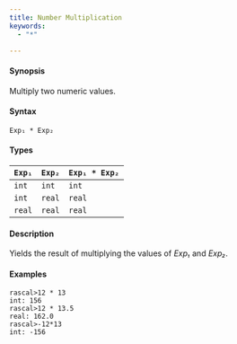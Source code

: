 ```yaml
---
title: Number Multiplication
keywords:
  - "*"

---
```


#### Synopsis

Multiply two numeric values.

#### Syntax

`Exp₁ * Exp₂`

#### Types


| `Exp₁` |  `Exp₂` | `Exp₁ * Exp₂`  |
| --- | --- | --- |
| `int`     |  `int`     | `int`                |
| `int`     |  `real`    | `real`               |
| `real`    |  `real`    | `real`               |


#### Description

Yields the result of multiplying the values of _Exp₁_ and _Exp₂_.

#### Examples


```rascal-shell 
rascal>12 * 13
int: 156
rascal>12 * 13.5
real: 162.0
rascal>-12*13
int: -156
```


